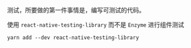 测试，所要做的第一件事情是，编写可测试的代码。

使用 `react-native-testing-library` 而不是 `Enzyme` 进行组件测试

```
yarn add --dev react-native-testing-library
```
